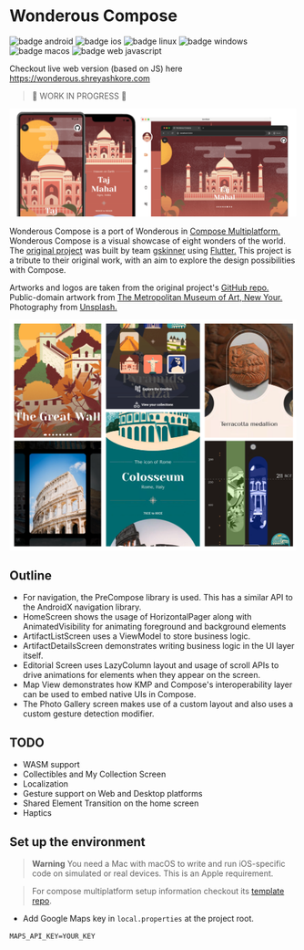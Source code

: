 # Wonderous Compose

![badge android][badge-android]
![badge ios][badge-ios]
![badge linux][badge-linux]
![badge windows][badge-windows]
![badge macos][badge-macos]
![badge web javascript][badge-js]

Checkout live web version (based on JS) here
https://wonderous.shreyashkore.com

> 🚧 WORK IN PROGRESS 🚧

[![Banner](./readme_images/banner.png)](https://youtube.com/shorts/f-wM_MCiQmo?feature=share)

Wonderous Compose is a port of Wonderous
in [Compose Multiplatform.](https://www.jetbrains.com/lp/compose-multiplatform/)
Wonderous Compose is a visual showcase of eight wonders of the world.
The [original project](https://flutter.gskinner.com/wonderous/) was built
by team [gskinner](https://gskinner.com/flutter/)
using [Flutter.](https://flutter.dev/) This project is a tribute to their original
work, with an aim to explore the design possibilities with Compose.

Artworks and logos are taken from the original
project's [GitHub repo.](https://github.com/gskinnerTeam/flutter-wonderous-app)
Public-domain artwork from
[The Metropolitan Museum of Art, New Your.](https://www.metmuseum.org/about-the-met/policies-and-documents/open-access")
Photography from [Unsplash.](https://unsplash.com/@gskinner/collections)

![Wonderous Collage](./readme_images/wonderous_collage.png)

## Outline

* For navigation, the PreCompose library is used. This has a similar API to the AndroidX navigation
  library.
* HomeScreen shows the usage of HorizontalPager along with AnimatedVisibility for animating
  foreground and background elements
* ArtifactListScreen uses a ViewModel to store business logic.
* ArtifactDetailsScreen demonstrates writing business logic in the UI layer itself.
* Editorial Screen uses LazyColumn layout and usage of scroll APIs to drive animations for elements
  when they appear on the screen.
* Map View demonstrates how KMP and Compose's interoperability layer can be used to embed native UIs
  in Compose.
* The Photo Gallery screen makes use of a custom layout and also uses a custom gesture detection
  modifier.

## TODO

* WASM support
* Collectibles and My Collection Screen
* Localization
* Gesture support on Web and Desktop platforms
* Shared Element Transition on the home screen
* Haptics

## Set up the environment

> **Warning**
> You need a Mac with macOS to write and run iOS-specific code on simulated or real devices.
> This is an Apple requirement.

> For compose multiplatform setup information
> checkout its [template repo](https://github.com/JetBrains/compose-multiplatform-template).

- Add Google Maps key in `local.properties` at the project root.

```properties
MAPS_API_KEY=YOUR_KEY
```

[badge-android]: http://img.shields.io/badge/platform-android-6EDB8D.svg?style=flat

[badge-ios]: http://img.shields.io/badge/platform-ios-CDCDCD.svg?style=flat

[badge-js]: http://img.shields.io/badge/platform-js-F8DB5D.svg?style=flat

[badge-jvm]: http://img.shields.io/badge/platform-jvm-DB413D.svg?style=flat

[badge-linux]: http://img.shields.io/badge/platform-linux-2D3F6C.svg?style=flat

[badge-windows]: http://img.shields.io/badge/platform-windows-4D76CD.svg?style=flat

[badge-macos]: http://img.shields.io/badge/platform-macos-111111.svg?style=flat

[badge-wasm]: https://img.shields.io/badge/platform-wasm-624FE8.svg?style=flat
